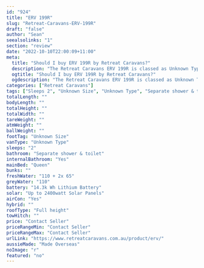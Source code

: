```yaml
---
id: "924"
title: "ERV 199R"
slug: "Retreat-Caravans-ERV-199R"
draft: "false"
author: "Sean"
seealsolinks: "1"
section: "review"
date: "2022-10-10T22:00:09+11:00"
meta:
  title: "Should I buy ERV 199R by Retreat Caravans?"
  description: "The Retreat Caravans ERV 199R is classed as Unknown Type, and sleeps 2 people. It is Made Overseas and comes in at Unknown Size. It generally has Separate shower & toilet."
  ogtitle: "Should I buy ERV 199R by Retreat Caravans?"
  ogdescription: "The Retreat Caravans ERV 199R is classed as Unknown Type, and sleeps 2 people. It is Made Overseas and comes in at Unknown Size. It generally has Separate shower & toilet."
categories: ["Retreat Caravans"]
tags: ["Sleeps 2", "Unknown Size", "Unknown Type", "Separate shower & toilet", "Full height", "Price Unknown", "Made Overseas"]
totalLength: ""
bodyLength: ""
totalHeight: ""
totalWidth: ""
tareWeight: ""
atmWeight: ""
ballWeight: ""
footTag: "Unknown Size"
vanType: "Unknown Type"
sleeps: "2"
bathroom: "Separate shower & toilet"
internalBathroom: "Yes"
mainBed: "Queen"
bunks: ""
freshWater: "110 + 2x 65"
greyWater: "110"
battery: "14.3k Wh Lithium Battery"
solar: "Up to 2400watt Solar Panels"
airCon: "Yes"
hybrid: ""
roofType: "Full height"
towHitch: ""
price: "Contact Seller"
priceRangeMin: "Contact Seller"
priceRangeMax: "Contact Seller"
urlLink: "https://www.retreatcaravans.com.au/product/erv/"
aussieMade: "Made Overseas"
noImage: "r"
featured: "no"
---
```

